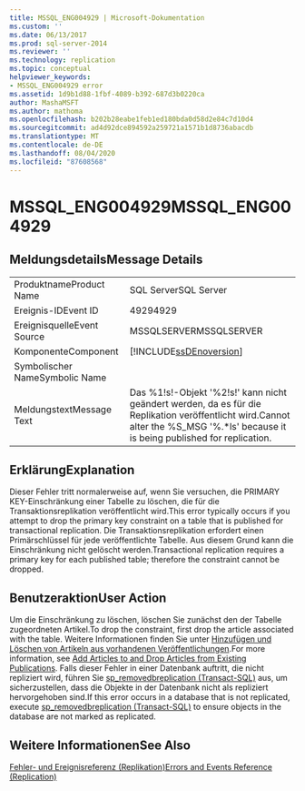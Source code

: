 ```yaml
---
title: MSSQL_ENG004929 | Microsoft-Dokumentation
ms.custom: ''
ms.date: 06/13/2017
ms.prod: sql-server-2014
ms.reviewer: ''
ms.technology: replication
ms.topic: conceptual
helpviewer_keywords:
- MSSQL_ENG004929 error
ms.assetid: 1d9b1d88-1fbf-4089-b392-687d3b0220ca
author: MashaMSFT
ms.author: mathoma
ms.openlocfilehash: b202b28eabe1feb1ed180bda0d58d2e84c7d10d4
ms.sourcegitcommit: ad4d92dce894592a259721a1571b1d8736abacdb
ms.translationtype: MT
ms.contentlocale: de-DE
ms.lasthandoff: 08/04/2020
ms.locfileid: "87608568"
---
```

# <a name="mssql_eng004929"></a><span data-ttu-id="bb4fd-102">MSSQL_ENG004929</span><span class="sxs-lookup"><span data-stu-id="bb4fd-102">MSSQL_ENG004929</span></span>
    
## <a name="message-details"></a><span data-ttu-id="bb4fd-103">Meldungsdetails</span><span class="sxs-lookup"><span data-stu-id="bb4fd-103">Message Details</span></span>  
  
|||  
|-|-|  
|<span data-ttu-id="bb4fd-104">Produktname</span><span class="sxs-lookup"><span data-stu-id="bb4fd-104">Product Name</span></span>|<span data-ttu-id="bb4fd-105">SQL Server</span><span class="sxs-lookup"><span data-stu-id="bb4fd-105">SQL Server</span></span>|  
|<span data-ttu-id="bb4fd-106">Ereignis-ID</span><span class="sxs-lookup"><span data-stu-id="bb4fd-106">Event ID</span></span>|<span data-ttu-id="bb4fd-107">4929</span><span class="sxs-lookup"><span data-stu-id="bb4fd-107">4929</span></span>|  
|<span data-ttu-id="bb4fd-108">Ereignisquelle</span><span class="sxs-lookup"><span data-stu-id="bb4fd-108">Event Source</span></span>|<span data-ttu-id="bb4fd-109">MSSQLSERVER</span><span class="sxs-lookup"><span data-stu-id="bb4fd-109">MSSQLSERVER</span></span>|  
|<span data-ttu-id="bb4fd-110">Komponente</span><span class="sxs-lookup"><span data-stu-id="bb4fd-110">Component</span></span>|[!INCLUDE[ssDEnoversion](../../includes/ssdenoversion-md.md)]|  
|<span data-ttu-id="bb4fd-111">Symbolischer Name</span><span class="sxs-lookup"><span data-stu-id="bb4fd-111">Symbolic Name</span></span>||  
|<span data-ttu-id="bb4fd-112">Meldungstext</span><span class="sxs-lookup"><span data-stu-id="bb4fd-112">Message Text</span></span>|<span data-ttu-id="bb4fd-113">Das %1!s!-Objekt '%2!s!' kann nicht geändert werden, da es für die Replikation veröffentlicht wird.</span><span class="sxs-lookup"><span data-stu-id="bb4fd-113">Cannot alter the %S_MSG '%.\*ls' because it is being published for replication.</span></span>|  
  
## <a name="explanation"></a><span data-ttu-id="bb4fd-114">Erklärung</span><span class="sxs-lookup"><span data-stu-id="bb4fd-114">Explanation</span></span>  
 <span data-ttu-id="bb4fd-115">Dieser Fehler tritt normalerweise auf, wenn Sie versuchen, die PRIMARY KEY-Einschränkung einer Tabelle zu löschen, die für die Transaktionsreplikation veröffentlicht wird.</span><span class="sxs-lookup"><span data-stu-id="bb4fd-115">This error typically occurs if you attempt to drop the primary key constraint on a table that is published for transactional replication.</span></span> <span data-ttu-id="bb4fd-116">Die Transaktionsreplikation erfordert einen Primärschlüssel für jede veröffentlichte Tabelle. Aus diesem Grund kann die Einschränkung nicht gelöscht werden.</span><span class="sxs-lookup"><span data-stu-id="bb4fd-116">Transactional replication requires a primary key for each published table; therefore the constraint cannot be dropped.</span></span>  
  
## <a name="user-action"></a><span data-ttu-id="bb4fd-117">Benutzeraktion</span><span class="sxs-lookup"><span data-stu-id="bb4fd-117">User Action</span></span>  
 <span data-ttu-id="bb4fd-118">Um die Einschränkung zu löschen, löschen Sie zunächst den der Tabelle zugeordneten Artikel.</span><span class="sxs-lookup"><span data-stu-id="bb4fd-118">To drop the constraint, first drop the article associated with the table.</span></span> <span data-ttu-id="bb4fd-119">Weitere Informationen finden Sie unter [Hinzufügen und Löschen von Artikeln aus vorhandenen Veröffentlichungen](publish/add-articles-to-and-drop-articles-from-existing-publications.md).</span><span class="sxs-lookup"><span data-stu-id="bb4fd-119">For more information, see [Add Articles to and Drop Articles from Existing Publications](publish/add-articles-to-and-drop-articles-from-existing-publications.md).</span></span> <span data-ttu-id="bb4fd-120">Falls dieser Fehler in einer Datenbank auftritt, die nicht repliziert wird, führen Sie [sp_removedbreplication &#40;Transact-SQL&#41;](/sql/relational-databases/system-stored-procedures/sp-removedbreplication-transact-sql) aus, um sicherzustellen, dass die Objekte in der Datenbank nicht als repliziert hervorgehoben sind.</span><span class="sxs-lookup"><span data-stu-id="bb4fd-120">If this error occurs in a database that is not replicated, execute [sp_removedbreplication &#40;Transact-SQL&#41;](/sql/relational-databases/system-stored-procedures/sp-removedbreplication-transact-sql) to ensure objects in the database are not marked as replicated.</span></span>  
  
## <a name="see-also"></a><span data-ttu-id="bb4fd-121">Weitere Informationen</span><span class="sxs-lookup"><span data-stu-id="bb4fd-121">See Also</span></span>  
 [<span data-ttu-id="bb4fd-122">Fehler- und Ereignisreferenz &#40;Replikation&#41;</span><span class="sxs-lookup"><span data-stu-id="bb4fd-122">Errors and Events Reference &#40;Replication&#41;</span></span>](errors-and-events-reference-replication.md)  
  
  

